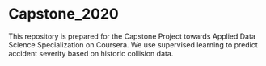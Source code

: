 # Capstone_2020
This repository is prepared for the Capstone Project towards Applied Data Science Specialization on Coursera. We use supervised learning to predict accident severity based on historic collision data.
